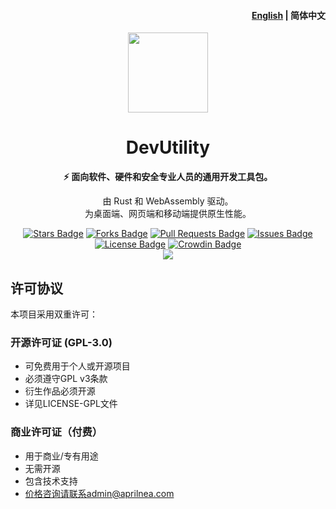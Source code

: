 <h4 align="right"><a href="./README_EN.md">English</a> | <strong>简体中文</strong></h4>
<p align="center">
    <img src=./src-tauri/icons/icon.png width=128/>
</p>
<h1 align="center">DevUtility</h1>
<p align="center"><strong>⚡ 面向软件、硬件和安全专业人员的通用开发工具包。</strong></p>
<p align="center">由 Rust 和 WebAssembly 驱动。<br/> 为桌面端、网页端和移动端提供原生性能。</p>
<p align="center">
  <a href="https://github.com/AprilNEA/DevUtility/stargazers"><img src="https://img.shields.io/github/stars/AprilNEA/DevUtility" alt="Stars Badge"/></a>
  <a href="https://github.com/AprilNEA/DevUtility/network/members"><img src="https://img.shields.io/github/forks/AprilNEA/DevUtility" alt="Forks Badge"/></a>
  <a href="https://github.com/AprilNEA/DevUtility/pulls"><img src="https://img.shields.io/github/issues-pr/AprilNEA/DevUtility" alt="Pull Requests Badge"/></a>
  <a href="https://github.com/AprilNEA/DevUtility/issues"><img src="https://img.shields.io/github/issues-closed/AprilNEA/DevUtility" alt="Issues Badge"/></a>
  <a href="https://github.com/AprilNEA/DevUtility/blob/master/LICENSE"><img src="https://img.shields.io/badge/License-Dual%20License-blue" alt="License Badge"/></a>
  <a href="https://translate.utility.dev"><img src="https://badges.crowdin.net/devutility/localized.svg" alt="Crowdin Badge"/></a>
  <br/> 
  <img src="https://hits.aprilnea.com/hits?url=https://github.com/AprilNEA/DevUtility" />
</p>

## 许可协议

本项目采用双重许可：

### 开源许可证 (GPL-3.0)

- 可免费用于个人或开源项目
- 必须遵守GPL v3条款
- 衍生作品必须开源
- 详见LICENSE-GPL文件

### 商业许可证（付费）

- 用于商业/专有用途
- 无需开源
- 包含技术支持
- 价格咨询请联系admin@aprilnea.com